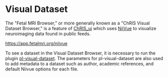 # Visual Dataset

The "Fetal MRI Browser," or more generally known as a "ChRIS Visual Dataset Browser,"
is a feature of [ChRIS_ui](https://github.com/FNNDSC/ChRIS_ui) which uses
[NiiVue](https://github.com/niivue/niivue) to visualize neuroimaging data found in public feeds.

https://app.fetalmri.org/niivue

To see a dataset in the Visual Dataset Browser, it is necessary to run the plugin
[pl-visual-dataset](https://github.com/FNNDSC/pl-visual-dataset).
The parameters for pl-visual-dataset are also used to add metadata to a dataset
such as author, academic references, and default Niivue options for each file.
